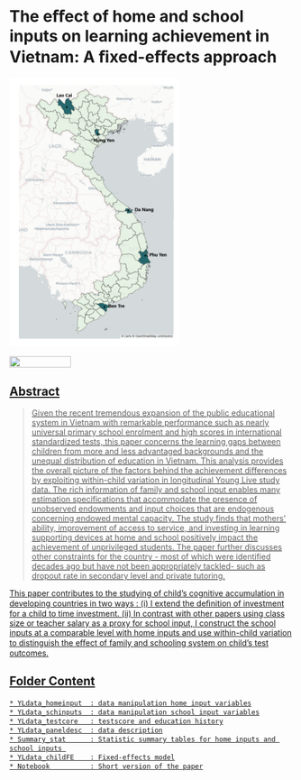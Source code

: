 # The eﬀect of home and school inputs on learning achievement in Vietnam: A ﬁxed-eﬀects approach

<img src="figure/Sites_Map.png" width=300>

<a href="https://nbviewer.org/github/non-ceterisparibus/learning-achievement-YLS/blob/main/Notebook.ipynb"
   target="_parent">
   <img align="center"
  src="https://raw.githubusercontent.com/jupyter/design/master/logos/Badges/nbviewer_badge.png"
      width="109" height="20">

## Abstract

> Given the recent tremendous expansion of the public educational system in Vietnam with remarkable performance such as nearly universal primary school enrolment and high scores in international standardized tests, this paper concerns the learning gaps between children from more and less advantaged backgrounds and the unequal distribution of education in Vietnam. This analysis provides the overall picture of the factors behind the achievement differences by exploiting within-child variation in longitudinal Young Live study data. The rich information of family and school input enables many estimation specifications that accommodate the presence of unobserved endowments and input choices that are endogenous concerning endowed mental capacity. The study finds that mothers' ability,  improvement of access to service, and investing in learning supporting devices at home and school positively impact the achievement of unprivileged students. The paper further discusses other constraints for the country - most of which were identified decades ago but have not been appropriately tackled- such as dropout rate in secondary level and private tutoring.

This paper contributes to the studying of child’s cognitive accumulation in developing countries in two ways : (i) I extend the deﬁnition of investment for a child to time investment. (ii) In contrast with other papers using class size or teacher salary as a proxy for school input, I construct the school inputs at a comparable level with home inputs and use within-child variation to distinguish the eﬀect of family and schooling system on child’s test outcomes.


## Folder Content
    * YLdata_homeinput  : data manipulation home input variables
    * YLdata_schinputs  : data manipulation school input variables
    * YLdata_testcore   : testscore and education history
    * YLdata_paneldesc  : data description
    * Summary_stat      : Statistic summary tables for home inputs and school inputs 
    * YLdata_childFE    : Fixed-effects model
    * Notebook          : Short version of the paper